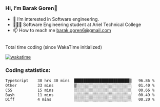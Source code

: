 ###  Hi, I’m Barak Goren👋
- 👀 I’m interested in Software engineering.
- 👨🏼‍🎓 Software Engineering student at Ariel Technical College
- 📫 How to reach me barak.goren6@gmail.com
##
Total time coding (since WakaTime initialized)

[![wakatime](https://wakatime.com/badge/user/5cc5ec80-a806-4ca2-a704-db29274e48cd.svg)](https://wakatime.com/@5cc5ec80-a806-4ca2-a704-db29274e48cd)

   
### Coding statistics:

<!--START_SECTION:waka-->

```txt
TypeScript    38 hrs 30 mins  ████████████████████████▒   96.86 %
Other         33 mins         ▒░░░░░░░░░░░░░░░░░░░░░░░░   01.40 %
CSS           15 mins         ░░░░░░░░░░░░░░░░░░░░░░░░░   00.66 %
Bash          11 mins         ░░░░░░░░░░░░░░░░░░░░░░░░░   00.49 %
Diff          4 mins          ░░░░░░░░░░░░░░░░░░░░░░░░░   00.20 %
```

<!--END_SECTION:waka-->

<!---
barakgoren/barakgoren is a ✨ special ✨ repository because its `README.md` (this file) appears on your GitHub profile.
You can click the Preview link to take a look at your changes.
--->
